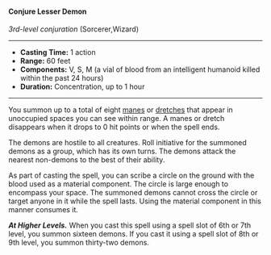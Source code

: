 #### Conjure Lesser Demon
*3rd-level conjuration* (Sorcerer,Wizard)
___
- **Casting Time:** 1 action
- **Range:** 60 feet
- **Components:** V, S, M (a vial of blood from an intelligent humanoid killed within the past 24 hours)
- **Duration:** Concentration, up to 1 hour
---
You summon up to a total of eight [manes](../../Creatures/Demon-Mane.md) or [dretches](../../Creatures/Demon-Dretch.md) that appear in unoccupied spaces you can see within range. A manes or dretch disappears when it drops to 0 hit points or when the spell ends.

The demons are hostile to all creatures. Roll initiative for the summoned demons as a group, which has its own turns. The demons attack the nearest non-demons to the best of their ability.

As part of casting the spell, you can scribe a circle on the ground with the blood used as a material component. The circle is large enough to encompass your space. The summoned demons cannot cross the circle or target anyone in it while the spell lasts. Using the material component in this manner consumes it.

***At Higher Levels.*** When you cast this spell using a spell slot of 6th or 7th level, you summon sixteen demons. If you cast it using a spell slot of 8th or 9th level, you summon thirty-two demons.